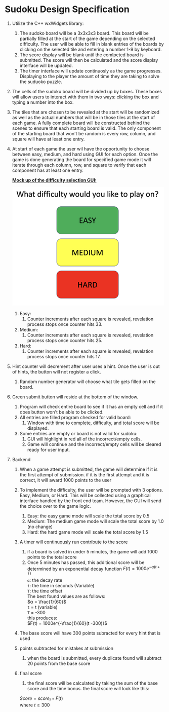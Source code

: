 # Sudoku Design Specification

1. Utilize the C++ wxWidgets library:
    1. The sudoko board will be a 3x3x3x3 board. This board will be partially filled at the start of the game depending on the selected difficulty. The user will be able to fill in blank entries of the boards by clicking on the selected tile and entering a number 1-9 by keyboard. 
    2. The score display will be blank until the comlpeted board is submitted. The score will then be calculated and the score display interface will be updated. 
    3. The timer interface will update continuosly as the game progresses. Displaying to the player the amount of time they are taking to solve the suduoko puzzle.
2. The cells of the sudoku board will be divided up by boxes. These boxes will allow users to interact with them in two ways: clicking the box and typing a number into the box.
3. The tiles that are chosen to be revealed at the start will be randomized as well as the actual numbers that will be in those tiles at the start of each game. A fully complete board will be constructed behind the scenes to ensure that each starting board is valid. The only component of the starting board that won't be random is every row, column, and square will have at least one entry.
4. At start of each game the user wil have the opportunity to choose between easy, medium, and hard using GUI for each option. Once the game is done generating the board for specified game mode it will iterate through each column, row, and square to verify that each component has at least one entry.

    **<ins>Mock up of the difficulty selection GUI:<ins>**

    ![Difficulty](../images/difficulty.png)

    1. Easy:
        1. Counter increments after each square is revealed, revelation process stops once counter hits 33.
    2. Medium:
        1. Counter increments after each square is revealed, revelation process stops once counter hits 25.
    3. Hard:
        1. Counter increments after each square is revealed, revelation process stops once counter hits 17.
5. Hint counter will decrement after user uses a hint. Once the user is out of hints, the button will not register a click.
    1. Random number generator will choose what tile gets filled on the board. 
6. Green submit button will reside at the bottom of the window.
    1. Program will check entire board to see if it has an empty cell and if it does button won't be able to be clicked.
    2. All entries are filled program checked for valid board:
        1. Window with time to complete, difficulty, and total score will be displayed. 
    3. Some entries are empty or board is not valid for sudoku:
        1. GUI will highlight in red all of the incorrect/empty cells.
        2. Game will continue and the incorrect/empty cells will be cleared ready for user input.
7. Backend
    1. When a game attempt is submitted, the game will determine if it is the first attempt of submission. if it is the first attempt and it is correct, it will award 1000 points to the user
    2. To implement the difficulty, the user will be prompted with 3 options. Easy, Medium, or Hard. This will be collected using a graphical interface handled by the front end team. However, the GUI will send the choice over to the game logic.
        1. Easy: the easy game mode will scale the total score by 0.5
        2. Medium: The medium game mode will scale the total score by 1.0 (no change)
        3. Hard: the hard game mode will scale the total score by 1.5
    3. A timer will continuously run contribute to the score
        1. if a board is solved in under 5 minutes, the game will add 1000 points to the total score
        2. Once 5 minutes has passed, this additional score will be determined by an exponential decay function
            $F(t) = 1000e^{-α(t + T)}$  
            `α`: the decay rate  
            `t`: the time in seconds (Variable)  
            `T`: the time offset  
            The best found values are as follows:  
            $α = \frac{1}{60}$  
            `t` = t (variable)  
            `T` = -300  
            this produces:  
            $F(t) = 1000e^{-\frac{1}{60}(t -300)}$

    4. The base score will have 300 points subracted for every hint that is used
    5. points subtracted for mistakes at submission
        1. when the board is submitted, every duplicate found will subtract 20 points from the base score
    6. final score
        1. the final score will be calculated by taking the sum of the base score and the time bonus.
        the final score will look like this: 
        
        $Score = score_i + F(t)$  
        where $t \geq 300$